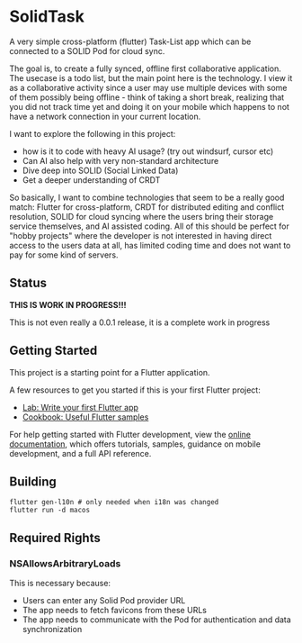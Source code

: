 # SolidTask

A very simple cross-platform (flutter) Task-List app which can be connected to a SOLID Pod for cloud sync. 

The goal is, to create a fully synced, offline first collaborative application. The usecase is a todo list, but the main point here is the technology. I view it as a collaborative activity since a user may use multiple devices with some of them possibly being offline - think of taking a short break, realizing that you did not track time yet and doing it on your mobile which happens to not have a network connection in your current location.

I want to explore the following in this project:
 * how is it to code with heavy AI usage? (try out windsurf, cursor etc) 
 * Can AI also help with very non-standard architecture
 * Dive deep into SOLID (Social Linked Data)
 * Get a deeper understanding of CRDT


 So basically, I want to combine technologies that seem to be a really good match: Flutter for cross-platform, CRDT for distributed editing and conflict resolution, SOLID for cloud syncing where the users bring their storage service themselves, and AI assisted coding. All of this should be perfect for "hobby projects" where the developer is not interested in having direct access to the users data at all, has limited coding time and does not want to pay for some kind of servers.

## Status 

**THIS IS WORK IN PROGRESS!!!**

This is not even really a 0.0.1 release, it is a complete work in progress

## Getting Started

This project is a starting point for a Flutter application.

A few resources to get you started if this is your first Flutter project:

- [Lab: Write your first Flutter app](https://docs.flutter.dev/get-started/codelab)
- [Cookbook: Useful Flutter samples](https://docs.flutter.dev/cookbook)

For help getting started with Flutter development, view the
[online documentation](https://docs.flutter.dev/), which offers tutorials,
samples, guidance on mobile development, and a full API reference.


## Building

```
flutter gen-l10n # only needed when i18n was changed
flutter run -d macos
```

## Required Rights

### NSAllowsArbitraryLoads
This is necessary because:
* Users can enter any Solid Pod provider URL
* The app needs to fetch favicons from these URLs
* The app needs to communicate with the Pod for authentication and data synchronization
